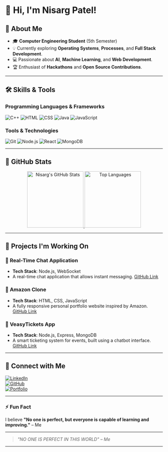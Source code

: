 # 👋 Hi, I'm Nisarg Patel!

## 🚀 About Me
- 🎓 **Computer Engineering Student** (5th Semester)
- 💡 Currently exploring **Operating Systems**, **Processes**, and **Full Stack Development**.
- 💻 Passionate about **AI**, **Machine Learning**, and **Web Development**.
- 🏆 Enthusiast of **Hackathons** and **Open Source Contributions**.

---

## 🛠️ Skills & Tools
### Programming Languages & Frameworks
![C++](https://img.shields.io/badge/-C++-00599C?logo=c%2B%2B&logoColor=white)
![HTML](https://img.shields.io/badge/-HTML-E34F26?logo=html5&logoColor=white)
![CSS](https://img.shields.io/badge/-CSS-1572B6?logo=css3&logoColor=white)
![Java](https://img.shields.io/badge/-Java-ED8B00?logo=java&logoColor=white)
![JavaScript](https://img.shields.io/badge/-JavaScript-F7DF1E?logo=javascript&logoColor=black)

### Tools & Technologies
![Git](https://img.shields.io/badge/-Git-F05032?logo=git&logoColor=white)
![Node.js](https://img.shields.io/badge/-Node.js-339933?logo=node.js&logoColor=white)
![React](https://img.shields.io/badge/-React-61DAFB?logo=react&logoColor=black)
![MongoDB](https://img.shields.io/badge/-MongoDB-47A248?logo=mongodb&logoColor=white)

---

## 🚀 GitHub Stats  
<div align="center">
  <a href="https://github.com/NISARG2206">
    <img height="180em" src="https://github-readme-stats.vercel.app/api?username=NISARG2206&show_icons=true&theme=radical&count_private=true" alt="Nisarg's GitHub Stats" />
  </a>
  
  <a href="https://github.com/NISARG2206">
    <img height="180em" src="https://github-readme-stats.vercel.app/api/top-langs/?username=NISARG2206&layout=compact&theme=radical" alt="Top Languages" />
  </a>
</div>

---

## 📁 Projects I'm Working On

### 🔐 **Real-Time Chat Application**
- **Tech Stack**: Node.js, WebSocket  
- A real-time chat application that allows instant messaging.
[GitHub Link](https://github.com/NISARG2206/smart-india-hackathon.git)

### 🛒 **Amazon Clone**
- **Tech Stack**: HTML, CSS, JavaScript  
- A fully responsive personal portfolio website inspired by Amazon.
[GitHub Link](https://github.com/NISARG2206/Amazon-Clone)

### 🎫 **VeasyTickets App**
- **Tech Stack**: Node.js, Express, MongoDB  
- A smart ticketing system for events, built using a chatbot interface.
[GitHub Link](https://github.com/NISARG2206/TicketHub)

---

## 🔗 Connect with Me
[![LinkedIn](https://img.shields.io/badge/-LinkedIn-blue?logo=linkedin&logoColor=white)](https://www.linkedin.com/in/nisarg-patel-682a182b5)  
[![GitHub](https://img.shields.io/badge/-GitHub-181717?logo=github&logoColor=white)](https://github.com/NISARG2206)  
[![Portfolio](https://img.shields.io/badge/-Portfolio-blue?logo=google-chrome&logoColor=white)](nisarg2206.github.io)

---

### ⚡ Fun Fact
I believe **"No one is perfect, but everyone is capable of learning and improving."** – Me

---

> *"NO ONE IS PERFECT IN THIS WORLD" – Me*

---

<!---
NISARG2206/NISARG2206 is a ✨ special ✨ repository because its `README.md` (this file) appears on your GitHub profile.
You can click the Preview link to take a look at your changes.
--->
